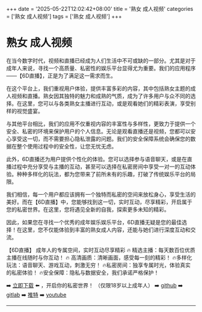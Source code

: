 +++
date = '2025-05-22T12:02:42+08:00'
title = '熟女 成人视频'
categories = ['熟女 成人视频']
tags = ['熟女 成人视频']
+++

# 熟女 成人视频

在当今数字时代，视频和直播已经成为人们生活中不可或缺的一部分。尤其是对于成年人来说，寻找一个高质量、私密性的娱乐平台显得尤为重要。我们的应用程序——【6D直播】，正是为了满足这一需求而生。

在这个平台上，我们重视用户体验，提供丰富多彩的内容，其中包括熟女主题的成人视频和直播。熟女因其独特的魅力和成熟的气质，成为了许多用户与众不同的选择。在这里，您可以与各类熟女主播进行互动，或是观看她们的精彩表演，享受别样的视觉盛宴。

与其他平台相比，我们的应用不仅重视内容的丰富性与多样性，更致力于提供一个安全、私密的环境来保护用户的个人信息。无论是观看直播还是视频，您都可以安心享受这一切，而不需要担心隐私泄露的问题。我们的安全保障系统会确保您的数据在整个使用过程中的安全性，让您无忧无虑。

此外，6D直播还为用户提供个性化的体验。您可以选择参与语音聊天，或是在直播过程中充分享受与主播的互动，甚至可以选择在私密房间中享受一对一的互动体验。种种多样化的玩法，都为您带来了前所未有的乐趣，打破了传统娱乐平台的局限。 

我们相信，每一个用户都应该拥有一个独特而私密的空间来放松身心，享受生活的美好。而在【6D直播】中，您能够找到这一切，实时互动，尽享精彩，开启属于您的私密世界。在这里，您将遇见全新的自我，探索更多未知的精彩。

因此，如果您在寻找一个优秀的成年娱乐娱乐平台，6D直播无疑是您的最佳选择！在这里，您不仅能体验到丰富的熟女成人内容，还能与她们进行深度互动和交流。

【6D直播】
成年人的专属空间，实时互动尽享精彩
🔥 精选主播：每天数百位优质主播在线随时与你互动！
🔥 高清画质：清晰画面，感受每一刻的精彩！
🔥多样化玩法：语音聊天、游戏互动，刺激无穷！
🔥私密房间：独享专属时光，体验真实的私密体验！
🔥安全保障：隐私与数据安全，我们承诺严格保护！

➡️ [立即下载](https://down123.s3.ap-east-1.amazonaws.com/index.html?channelCode=blog) ⬅️ ，开启你的私密世界！
（仅限18岁以上成年人）
➡️ [github](https://aldult-live.github.io/)
➡️ [gitlab](https://seo-09598d.gitlab.io/)
➡️ [推特](https://x.com/wegame33)
➡️ [youtube](https://www.youtube.com/@6Dlive)

---
